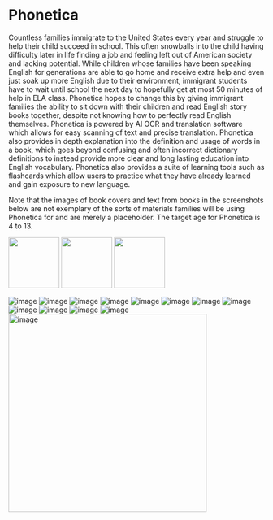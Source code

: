 # Phonetica

Countless families immigrate to the United States every year and struggle to help their child succeed in school. This often snowballs into the child having difficulty later in life finding a job and feeling left out of American society and lacking potential. While children whose families have been speaking English for generations are able to go home and receive extra help and even just soak up more English due to their environment, immigrant students have to wait until school the next day to hopefully get at most 50 minutes of help in ELA class. Phonetica hopes to change this by giving immigrant families the ability to sit down with their children and read English story books together, despite not knowing how to perfectly read English themselves. Phonetica is powered by AI OCR and translation software which allows for easy scanning of text and precise translation. Phonetica also provides in depth explanation into the definition and usage of words in a book, which goes beyond confusing and often incorrect dictionary definitions to instead provide more clear and long lasting education into English vocabulary. Phonetica also provides a suite of learning tools such as flashcards which allow users to practice what they have already learned and gain exposure to new language.

Note that the images of book covers and text from books in the screenshots below are not exemplary of the sorts of materials families will be using Phonetica for and are merely a placeholder. The target age for Phonetica is 4 to 13.

<p float="left">
  <img src="[/img1.png](https://github.com/importTahsinZaman/Phonetica/assets/86907892/d0a310ef-c49c-40a2-bb2e-9592dfe78bb2)" width="100" />
  <img src="[/img2.png](https://github.com/importTahsinZaman/Phonetica/assets/86907892/4e7f0ee9-1c60-4627-acbe-c6b53c51c08e)" width="100" /> 
  <img src="[/img3.png](https://github.com/importTahsinZaman/Phonetica/assets/86907892/32aebaf7-fd0d-4053-9999-f9abd5ded1af)" width="100" />
</p>

![image](https://github.com/importTahsinZaman/Phonetica/assets/86907892/d0a310ef-c49c-40a2-bb2e-9592dfe78bb2)
![image](https://github.com/importTahsinZaman/Phonetica/assets/86907892/4e7f0ee9-1c60-4627-acbe-c6b53c51c08e)
![image](https://github.com/importTahsinZaman/Phonetica/assets/86907892/32aebaf7-fd0d-4053-9999-f9abd5ded1af)
![image](https://github.com/importTahsinZaman/Phonetica/assets/86907892/d355d5c6-b492-4cf1-a632-d3a875c5276c)
![image](https://github.com/importTahsinZaman/Phonetica/assets/86907892/fd85460b-be2d-4f1e-a326-5e47d5820ae7)
![image](https://github.com/importTahsinZaman/Phonetica/assets/86907892/d06a55af-f0e1-49fd-b1fc-e4e3df125637)
![image](https://github.com/importTahsinZaman/Phonetica/assets/86907892/c5e82377-5864-4912-8999-86b95a91fa66)
![image](https://github.com/importTahsinZaman/Phonetica/assets/86907892/ca797ee9-b468-4d42-9327-701f76d956ec)
![image](https://github.com/importTahsinZaman/Phonetica/assets/86907892/52d22892-0762-4bc7-858a-e40fd9498d2a)
![image](https://github.com/importTahsinZaman/Phonetica/assets/86907892/23d6a2be-7e65-43c5-9b7d-639955df4cbb)
![image](https://github.com/importTahsinZaman/Phonetica/assets/86907892/b0c2b4cb-6a40-4187-be51-5ed3197767e8)
![image](https://github.com/importTahsinZaman/Phonetica/assets/86907892/cb544ef3-3152-4fd8-8815-2cf3ff2fba3d)
<img width="390" alt="image" src="https://user-images.githubusercontent.com/86907892/234401775-0e7b1c5a-ff83-44a4-bdf8-d0c3a3e9edd9.png">
